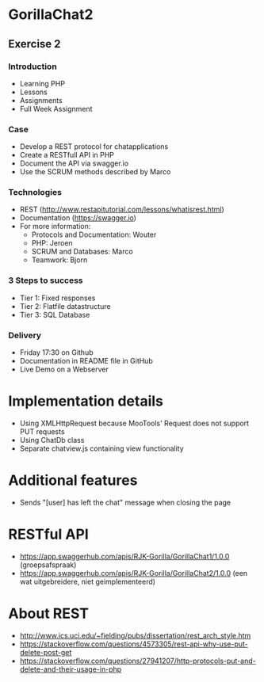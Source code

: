 # GorillaChat2

## Exercise 2

### Introduction

* Learning PHP
* Lessons
* Assignments
* Full Week Assignment

### Case

* Develop a REST protocol for chatapplications
* Create a RESTfull API in PHP
* Document the API via swagger.io
* Use the SCRUM methods described by Marco

### Technologies

* REST (http://www.restapitutorial.com/lessons/whatisrest.html)
* Documentation (https://swagger.io)
* For more information:
    * Protocols and Documentation: Wouter
    * PHP: Jeroen
    * SCRUM and Databases: Marco
    * Teamwork: Bjorn

### 3 Steps to success

* Tier 1: Fixed responses
* Tier 2: Flatfile datastructure
* Tier 3: SQL Database

### Delivery

* Friday 17:30 on Github
* Documentation in README file in GitHub
* Live Demo on a Webserver

# Implementation details

* Using XMLHttpRequest because MooTools' Request does not support PUT requests
* Using ChatDb class
* Separate chatview.js containing view functionality

# Additional features

* Sends "[user] has left the chat" message when closing the page

# RESTful API

* https://app.swaggerhub.com/apis/RJK-Gorilla/GorillaChat1/1.0.0 (groepsafspraak)
* https://app.swaggerhub.com/apis/RJK-Gorilla/GorillaChat2/1.0.0 (een wat uitgebreidere, niet geimplementeerd)

# About REST

* http://www.ics.uci.edu/~fielding/pubs/dissertation/rest_arch_style.htm
* https://stackoverflow.com/questions/4573305/rest-api-why-use-put-delete-post-get
* https://stackoverflow.com/questions/27941207/http-protocols-put-and-delete-and-their-usage-in-php

